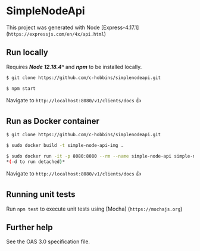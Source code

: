 # SimpleNodeApi

This project was generated with Node [Express-4.17.1] (`https://expressjs.com/en/4x/api.html`)

## Run locally

Requires ***Node 12.18.4^*** and ***npm*** to be installed locally.

```bash session
$ git clone https://github.com/c-hobbins/simplenodeapi.git

$ npm start
```

Navigate to `http://localhost:8080/v1/clients/docs` :+1:

## Run as Docker container

```bash session
$ git clone https://github.com/c-hobbins/simplenodeapi.git

$ sudo docker build -t simple-node-api-img .

$ sudo docker run -it -p 8080:8080 --rm --name simple-node-api simple-node-api-img
*(-d to run detached)*
```

Navigate to `http://localhost:8080/v1/clients/docs` :+1:

## Running unit tests

Run `npm test` to execute unit tests using [Mocha] (`https://mochajs.org`)

## Further help

See the OAS 3.0 specification file.
